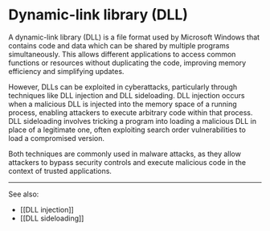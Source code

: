 
# Dynamic-link library (DLL)

A dynamic-link library (DLL) is a file format used by Microsoft Windows that contains code and data which can be shared by multiple programs simultaneously. This allows different applications to access common functions or resources without duplicating the code, improving memory efficiency and simplifying updates.

However, DLLs can be exploited in cyberattacks, particularly through techniques like DLL injection and DLL sideloading. DLL injection occurs when a malicious DLL is injected into the memory space of a running process, enabling attackers to execute arbitrary code within that process. DLL sideloading involves tricking a program into loading a malicious DLL in place of a legitimate one, often exploiting search order vulnerabilities to load a compromised version.

Both techniques are commonly used in malware attacks, as they allow attackers to bypass security controls and execute malicious code in the context of trusted applications.

---

See also:

- [[DLL injection]]
- [[DLL sideloading]]

